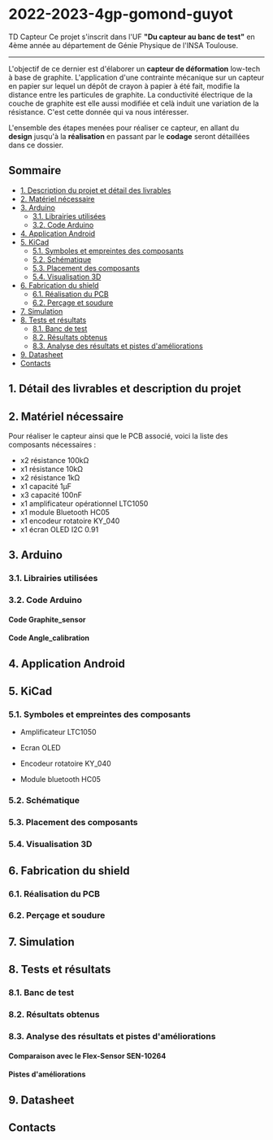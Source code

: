 # 2022-2023-4gp-gomond-guyot
TD Capteur
Ce projet s'inscrit dans l'UF **"Du capteur au banc de test"** en 4ème année au département de Génie Physique de l'INSA Toulouse.
***
L'objectif de ce dernier est d'élaborer un **capteur de déformation** low-tech à base de graphite. L'application d'une contrainte mécanique sur un capteur en papier sur lequel un dépôt de crayon à papier à été fait, modifie la distance entre les particules de graphite. La conductivité électrique de la couche de graphite est elle aussi modifiée et celà induit une variation de la résistance. C'est cette donnée qui va nous intéresser.

<p align="center"><https://github.com/MOSH-Insa-Toulouse/2022-2023-4gp-gomond-guyot/blob/main/photos/capteur_graphite.HEIC>

L'ensemble des étapes menées pour réaliser ce capteur, en allant du **design** jusqu'à la **réalisation** en passant par le **codage** seront détaillées dans ce dossier.

## Sommaire
* [1. Description du projet et détail des livrables](#PremiereSection)
* [2. Matériel nécessaire](#DeuxiemeSection)
* [3. Arduino](#TroisiemeSection)
  * [3.1. Librairies utilisées](#TroisiemeSection1)
  * [3.2. Code Arduino](#TroisiemeSection1)
* [4. Application Android](#QuatriemeSection)
* [5. KiCad](#CinquiemeSection)
  * [5.1. Symboles et empreintes des composants](#CinquiemeSection1)
  * [5.2. Schématique](#CinquiemeSection2)
  * [5.3. Placement des composants](#CinquiemeSection3)
  * [5.4. Visualisation 3D](#CinquiemeSection4)
* [6. Fabrication du shield](#SixiemeSection)
  * [6.1. Réalisation du PCB](#SixiemeSection1)
  * [6.2. Perçage et soudure](#SixiemeSection2)
* [7. Simulation](#SeptiemeSection)
* [8. Tests et résultats](#HuigtiemeSection)
  * [8.1. Banc de test](#HuigtiemeSection1)
  * [8.2. Résultats obtenus](#HuigtiemeSection2)
  * [8.3. Analyse des résultats et pistes d'améliorations](#HuigtiemeSection3)
* [9. Datasheet](#NeuviemeSection)
* [Contacts](#DixiemeSection)

## 1. Détail des livrables et description du projet <a id="PremiereSection"></a>



## 2. Matériel nécessaire
Pour réaliser le capteur ainsi que le PCB associé, voici la liste des composants nécessaires :
* x2 résistance 100kΩ
* x1 résistance 10kΩ
* x2 résistance 1kΩ
* x1 capacité 1μF
* x3 capacité 100nF
* x1 amplificateur opérationnel LTC1050
* x1 module Bluetooth HC05
* x1 encodeur rotatoire KY_040
* x1 écran OLED I2C 0.91

## 3. Arduino <a id="TroisiemeSection"></a>
### 3.1. Librairies utilisées <a id="TroisiemeSection1"></a>

### 3.2. Code Arduino <a id="TroisiemeSection2"></a>


#### Code Graphite_sensor


#### Code Angle_calibration


## 4. Application Android <a id="QuatriemeSection"></a>


## 5. KiCad <a id="CinquiemeSection"></a>
### 5.1. Symboles et empreintes des composants <a id="CinquiemeSection1"></a>
* Amplificateur LTC1050



* Ecran OLED



* Encodeur rotatoire KY_040



* Module bluetooth HC05




### 5.2. Schématique <a id="CinquiemeSection2"></a>



### 5.3. Placement des composants <a id="CinquiemeSection3"></a>

### 5.4. Visualisation 3D <a id="CinquiemeSection4"></a>

## 6. Fabrication du shield <a id="SixiemeSection"></a>

### 6.1. Réalisation du PCB <a id="SixiemeSection1"></a> 

  
### 6.2. Perçage et soudure <a id="SixiemeSection2"></a> 


## 7. Simulation <a id="SeptiemeSection"></a> 


## 8. Tests et résultats <a id="HuigtiemeSection"></a> 
### 8.1. Banc de test <a id="HuigtiemeSection1"></a> 




### 8.2. Résultats obtenus <a id="SeptiemeSection2"></a> 


### 8.3. Analyse des résultats et pistes d'améliorations <a id="HuigtiemeSection3"></a> 

 
#### Comparaison avec le Flex-Sensor SEN-10264


 

 
#### Pistes d'améliorations 

  
## 9. Datasheet <a id="NeuviemeSection"></a> 


## Contacts <a id="DixiemeSection"></a> 
